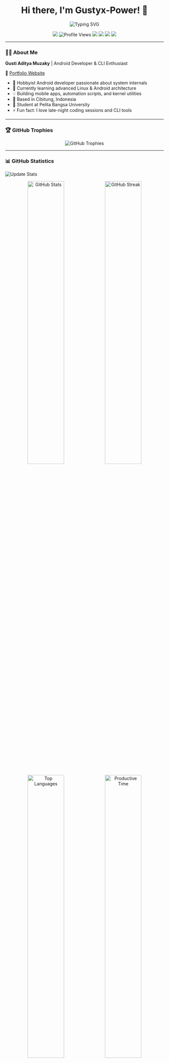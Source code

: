 <h1 align="center">Hi there, I'm Gustyx-Power! 👋</h1>

<p align="center">
  <img src="https://readme-typing-svg.herokuapp.com?font=Fira+Code&size=22&pause=1000&color=36BCF7&center=true&vCenter=true&width=500&lines=Android+Developer;Open+Source+Contributor;Power+User+Explorer;Building+Cool+Things;Welcome+to+My+GitHub!" alt="Typing SVG" />
</p>

<p align="center">
  <a href="https://t.me/GustyxPower"><img src="https://img.shields.io/badge/Telegram-Contact-blue?logo=telegram" /></a>
  <img src="https://komarev.com/ghpvc/?username=Gustyx-Power&label=Profile%20Views&color=0e75b6&style=flat" alt="Profile Views" />
  <img src="https://img.shields.io/badge/OS-Android-green?logo=android" />
  <img src="https://img.shields.io/badge/IDE-JetBrains-blue?logo=jetbrains" />
  <img src="https://img.shields.io/badge/Language-Kotlin-purple?logo=kotlin" />
  <img src="https://img.shields.io/badge/University-Pelita%20Bangsa-orange" />
</p>

---

### 👨‍💻 About Me

**Gusti Aditya Muzaky** | Android Developer & CLI Enthusiast

🔗 [Portfolio Website](https://gustyx-power.github.io/My-Portofolio/)

- 🔧 Hobbyist Android developer passionate about system internals
- 🌱 Currently learning advanced Linux & Android architecture
- 💡 Building mobile apps, automation scripts, and kernel utilities
- 📍 Based in Cibitung, Indonesia
- 🏫 Student at Pelita Bangsa University
- ⚡ Fun fact: I love late-night coding sessions and CLI tools

---

### 🏆 GitHub Trophies

<p align="center">
  <img src="https://github-profile-trophy.vercel.app/?username=Gustyx-Power&theme=tokyonight&no-frame=false&no-bg=false&margin-w=4&row=1" alt="GitHub Trophies" />
</p>

---

### 📊 GitHub Statistics

![Update Stats](https://github.com/Gustyx-Power/Gustyx-Power/workflows/Update%20GitHub%20Stats/badge.svg)

<p align="center">
  <img src="https://github-readme-stats.vercel.app/api?username=Gustyx-Power&show_icons=true&theme=tokyonight&hide_title=true&count_private=true&include_all_commits=true" alt="GitHub Stats" width="48%" />
  <img src="https://streak-stats.demolab.com/?user=Gustyx-Power&theme=tokyonight" alt="GitHub Streak" width="48%" />
</p>

<p align="center">
  <img src="https://github-readme-stats.vercel.app/api/top-langs/?username=Gustyx-Power&layout=compact&theme=tokyonight&langs_count=8" alt="Top Languages" width="48%" />
  <img src="https://github-profile-summary-cards.vercel.app/api/cards/productive-time?username=Gustyx-Power&theme=tokyonight" alt="Productive Time" width="48%" />
</p>

---


### 📅 Contribution Activity

<p align="center">
  <img src="https://github-readme-activity-graph.vercel.app/graph?username=Gustyx-Power&theme=tokyo-night&hide_border=true" alt="Contribution Graph" />
</p>

**Development Pattern:**
- 🕒 Most Active: Late nights (20:00 – 01:00 WIB)
- 📆 Peak Days: Friday & Saturday
- 💻 Focus Areas: Feature implementation & bug fixes
- 🔥 Current Streak: Building daily!

---

### 🛠 Tech Stack & Tools

**Languages:**

![Kotlin](https://img.shields.io/badge/-Kotlin-7F52FF?style=for-the-badge&logo=kotlin&logoColor=white)
![Dart](https://img.shields.io/badge/-Dart-0175C2?style=for-the-badge&logo=dart&logoColor=white)
![Python](https://img.shields.io/badge/-Python-3776AB?style=for-the-badge&logo=python&logoColor=white)
![Bash](https://img.shields.io/badge/-Bash-4EAA25?style=for-the-badge&logo=gnubash&logoColor=white)
![HTML5](https://img.shields.io/badge/-HTML5-E34F26?style=for-the-badge&logo=html5&logoColor=white)
![CSS3](https://img.shields.io/badge/-CSS3-1572B6?style=for-the-badge&logo=css3&logoColor=white)

**Frameworks & Tools:**

![Android Studio](https://img.shields.io/badge/-Android%20Studio-3DDC84?style=for-the-badge&logo=androidstudio&logoColor=white)
![Flutter](https://img.shields.io/badge/-Flutter-02569B?style=for-the-badge&logo=flutter&logoColor=white)
![Git](https://img.shields.io/badge/-Git-F05032?style=for-the-badge&logo=git&logoColor=white)
![GitHub](https://img.shields.io/badge/-GitHub-181717?style=for-the-badge&logo=github&logoColor=white)
![Linux](https://img.shields.io/badge/-Linux-FCC624?style=for-the-badge&logo=linux&logoColor=black)
![Vim](https://img.shields.io/badge/-Vim-019733?style=for-the-badge&logo=vim&logoColor=white)

---

### 📈 Recent Activity

<!--START_SECTION:activity-->
<!--END_SECTION:activity-->

---

### 🏎️ Racing Animation

<!--START_ANIMATION-->
```
⬛⬛🏎️💨⬛⬛⬛⬛⬛⬛⬛⬛
⬛⬛⬛⬛⬛⬛⬛💨🏎️⬛⬛⬛
──────────🏁
🕺 🎉 📣 📣 🕺 👯 
🏎️ Merah: 433  |  💨 Biru: 433
```
<!--END_ANIMATION-->

---

### 🎯 Current Focus

- 🌱 Learning **Jetpack Compose** advanced techniques
- 👯 Open to collaborate on **Android Open Source Projects**
- 💬 Ask me about **Android Development, Kotlin, Linux**
- 📫 How to reach me: **[@GustyxPower](https://t.me/GustyxPower)**

---

### 📫 Connect With Me

<p align="center">
  <a href="https://t.me/GustyxPower"><img src="https://img.shields.io/badge/Telegram-2CA5E0?style=for-the-badge&logo=telegram&logoColor=white" /></a>
  <a href="https://github.com/Gustyx-Power"><img src="https://img.shields.io/badge/GitHub-181717?style=for-the-badge&logo=github&logoColor=white" /></a>
  <a href="https://gustyx-power.github.io/My-Portofolio/"><img src="https://img.shields.io/badge/Portfolio-FF5722?style=for-the-badge&logo=google-chrome&logoColor=white" /></a>
</p>

---

<p align="center">
  <img src="https://capsule-render.vercel.app/api?type=waving&color=gradient&height=100&section=footer" />
</p>

<p align="center">
  <i>"Not a Pro Developer, Just Sharing My Passion for Technology"</i> ☕
  <br><br>
  <img src="https://visitor-badge.laobi.icu/badge?page_id=Gustyx-Power.Gustyx-Power" alt="Visitors" />
</p>
